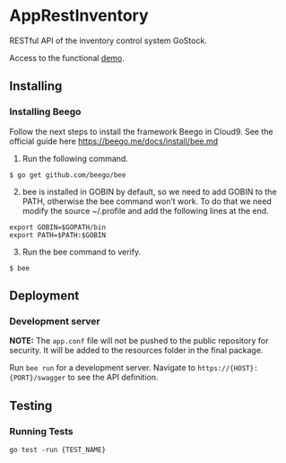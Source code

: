 # AppRestInventory

RESTful API of the inventory control system GoStock.

Access to the functional [demo](https://app-lb-inventory.herokuapp.com/swagger).

## Installing

### Installing Beego

Follow the next steps to install the framework Beego in Cloud9. See the official
guide here https://beego.me/docs/install/bee.md

1. Run the following command.

```
$ go get github.com/beego/bee
```

2. bee is installed in GOBIN by default, so we need to add GOBIN to the PATH, 
otherwise the bee command won’t work. To do that we need modify the source 
~/.profile and add the following lines at the end.

```
export GOBIN=$GOPATH/bin
export PATH=$PATH:$GOBIN
```

3. Run the bee command to verify.

```
$ bee
```

## Deployment

### Development server

**NOTE:** The `app.conf` file will not be pushed to the public repository for security. It will be added to the resources folder in the final package.

Run `bee run` for a development server. Navigate to `https://{HOST}:{PORT}/swagger` to see the API definition.

## Testing

### Running Tests

```
go test -run {TEST_NAME}
```